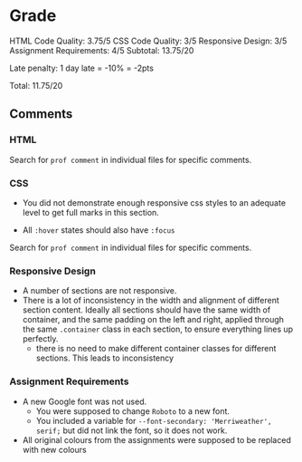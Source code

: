 # Grade
HTML Code Quality: 3.75/5
CSS Code Quality: 3/5
Responsive Design: 3/5
Assignment Requirements: 4/5
Subtotal: 13.75/20

Late penalty: 1 day late = -10% = -2pts

Total: 11.75/20

## Comments

### HTML
Search for `prof comment` in individual files for specific comments.

### CSS
- You did not demonstrate enough responsive css styles to an adequate level to get full marks in this section.

- All `:hover` states should also have `:focus`

Search for `prof comment` in individual files for specific comments.

### Responsive Design
- A number of sections are not responsive.
- There is a lot of inconsistency in the width and alignment of different section content. Ideally all sections should have the same width of container, and the same padding on the left and right, applied through the same `.container` class in each section, to ensure everything lines up perfectly.
  - there is no need to make different container classes for different sections. This leads to inconsistency

### Assignment Requirements
- A new Google font was not used.
  - You were supposed to change `Roboto` to a new font.
  - You included a variable for `--font-secondary: 'Merriweather', serif;` but did not link the font, so it does not work.
- All original colours from the assignments were supposed to be replaced with new colours